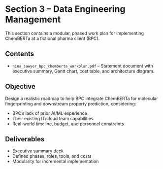 # Section 3 – Data Engineering Management

This section contains a modular, phased work plan for implementing ChemBERTa at a fictional pharma client (BPC).

## Contents

- `nina_sawyer_bpc_chemberta_workplan.pdf` – Statement document with executive summary, Gantt chart, cost table, and architecture diagram.

## Objective

Design a realistic roadmap to help BPC integrate ChemBERTa for molecular fingerprinting and downstream property prediction, considering:

- BPC’s lack of prior AI/ML experience
- Their existing IT/cloud team capabilities
- Real-world timeline, budget, and personnel constraints

## Deliverables

- Executive summary deck
- Defined phases, roles, tools, and costs
- Modularity for incremental implementation
